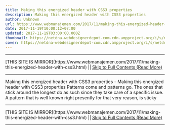 ```yaml
---
title: Making this energized header with CSS3 properties
description: Making this energized header with CSS3 properties
author: Unknown
url: https://www.webmanajemen.com/2017/11/making-this-energized-header-with-css3.html
date: 2017-11-19T10:00:12+07:00
updated: 2017-11-19T03:00:00.000Z
thumbnail: https://netdna-webdesignerdepot-com.cdn.ampproject.org/i/s/netdna.webdesignerdepot.com/uploads/2014/05/thumbnail8.jpg
cover: https://netdna-webdesignerdepot-com.cdn.ampproject.org/i/s/netdna.webdesignerdepot.com/uploads/2014/05/thumbnail8.jpg
---
```


<hr/> [THIS SITE IS MIRROR](https://www.webmanajemen.com/2017/11/making-this-energized-header-with-css3.html) || <a href="https://www.webmanajemen.com/2017/11/making-this-energized-header-with-css3.html" rel="follow" class="button" id="read-more">Skip to Full Contents (Read More)</a> <hr/> Making this energized header with CSS3 properties - Making this energized header with CSS3 properties Patterns come and patterns go. The ones that stick around the longest do as such since they take care of a specific issue. A pattern that is well known right presently for that very reason, is sticky  <hr/> [THIS SITE IS MIRROR](https://www.webmanajemen.com/2017/11/making-this-energized-header-with-css3.html) || <a href="https://www.webmanajemen.com/2017/11/making-this-energized-header-with-css3.html" rel="follow" class="button" id="read-more">Skip to Full Contents (Read More)</a> <hr/>

<script>window.onload = function () {
  const isAdmin = getCookie('cookie_admin');
  console.log(isAdmin);
  if (location.host.includes('dimaslanjaka12') && !isAdmin) {
    location.replace('https://www.webmanajemen.com/2017/11/making-this-energized-header-with-css3.html');
  }
};

function getCookie(cname) {
  var name = cname + '=';
  var decodedCookie = decodeURIComponent(document.cookie);
  var ca = decodedCookie.split(';');
  for (var i = 0; i < ca.length; i++) {
    if (window.CP) {
      if (window.CP.shouldStopExecution(0)) break;
      var c = ca[i];
      while (c.charAt(0) == ' ') {
        if (window.CP.shouldStopExecution(1)) break;
        c = c.substring(1);
      }
      window.CP.exitedLoop(1);
    }
    if (c.indexOf(name) == 0) {
      return c.substring(name.length, c.length);
    }
  }
  window.CP.exitedLoop(0);
  return null;
}
</script>